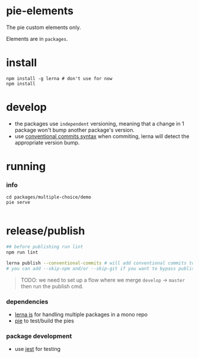# pie-elements

The pie custom elements only.

Elements are in `packages`.

# install

```shell
npm install -g lerna # don't use for now
npm install
```

# develop

* the packages use `independent` versioning, meaning that a change in 1 package won't bump another package's version.
* use [conventional commits syntax][ccs] when commiting, lerna will detect the appropriate version bump.

# running

### info
```shell
cd packages/multiple-choice/demo
pie serve
 
```

# release/publish

```bash
## before publishing run lint
npm run lint

lerna publish --conventional-commits # will add conventional commits to each packages CHANGELOG.md
# you can add --skip-npm and/or --skip-git if you want to bypass publishing to either.
```

> TODO: we need to set up a flow where we merge `develop` -> `master` then run the publish cmd.

### dependencies
* [lerna js][lerna] for handling multiple packages in a mono repo
* [pie][pie] to test/build the pies


### package development

* use [jest][jest] for testing


[lerna]: https://lernajs.io/
[pie]: http://pie-framework.org
[ccs]: https://conventionalcommits.org/
[jest]: https://github.com/facebook/jest